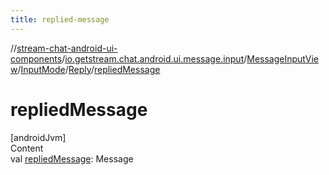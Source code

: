 ```yaml
---
title: replied-message
---
```

//[stream-chat-android-ui-components](../../../../../index.md)/[io.getstream.chat.android.ui.message.input](../../../index.md)/[MessageInputView](../../index.md)/[InputMode](../index.md)/[Reply](index.md)/[repliedMessage](repliedMessage.md)



# repliedMessage  
[androidJvm]  
Content  
val [repliedMessage](repliedMessage.md): Message  



